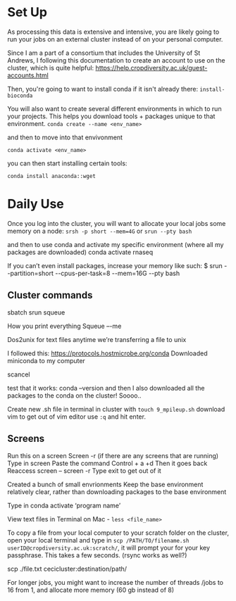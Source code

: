 # Set Up
As processing this data is extensive and intensive, you are likely going to run your jobs on an external cluster instead of on your personal computer. 

Since I am a part of a consortium that includes the University of St Andrews, I following this documentation to create an account to use on the cluster, which is quite helpful: <https://help.cropdiversity.ac.uk/guest-accounts.html>

Then, you're going to want to install conda if it isn't already there:
`install-bioconda`

You will also want to create several different environments in which to run your projects. This helps you download tools + packages unique to that environment. 
`conda create --name <env_name>`

and then to move into that envivonment 

`conda activate <env_name>`

you can then start installing certain tools:

`conda install anaconda::wget`

# Daily Use

Once you log into the cluster, you will want to allocate your local jobs some memory on a node: 
`srsh -p short --mem=4G` or `srun --pty bash` 

and then to use conda and activate my specific environment (where all my packages are downloaded)
conda activate rnaseq 

If you can’t even install packages, increase your memory like such: $ srun --partition=short --cpus-per-task=8 --mem=16G --pty bash



## Cluster commands 
sbatch
srun
squeue 

How you print everything 
Squeue –-me

Dos2unix for text files anytime we’re transferring a file to unix 

I followed this: https://protocols.hostmicrobe.org/conda
Downloaded miniconda to my computer

scancel <jobid>



test that it works: conda –version
and then I also downloaded all the packages to the conda on the cluster! 
Soooo..

Create new .sh file in terminal in cluster with `touch 9_mpileup.sh`
download vim
to get out of vim editor use `:q` and hit enter. 

## Screens 
Run this on a screen 
Screen -r (if there are any screens that are running)
Type in screen 
Paste the command 
Control + a +d 
Then it goes back 
Reaccess screen – screen -r 
Type exit to get out of it




Created a bunch of small envrionments
Keep the base environment relatively clear, rather than downloading packages to the base environment 

Type in conda activate ‘program name’ 

 View text files in Terminal on Mac - `less <file_name>` 

To copy a file from your local computer to your scratch folder on the cluster, open your local terminal and type in `scp /PATH/TO/filename.sh userID@cropdiversity.ac.uk:scratch/`, it will prompt your for your key passphrase. This takes a few seconds. (rsync works as well?) 

scp ./file.txt cecicluster:destination/path/

For longer jobs, you might want to increase the number of threads /jobs to 16 from 1, and allocate more memory (60 gb instead of 8) 
